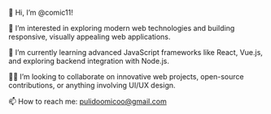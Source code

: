 👋 Hi, I’m @comic11!

👀 I’m interested in exploring modern web technologies and building responsive, visually appealing web applications.

👾 I’m currently learning advanced JavaScript frameworks like React, Vue.js, and exploring backend integration with Node.js.

👨‍💻 I’m looking to collaborate on innovative web projects, open-source contributions, or anything involving UI/UX design.

📫 How to reach me: pulidoomicoo@gmail.com
